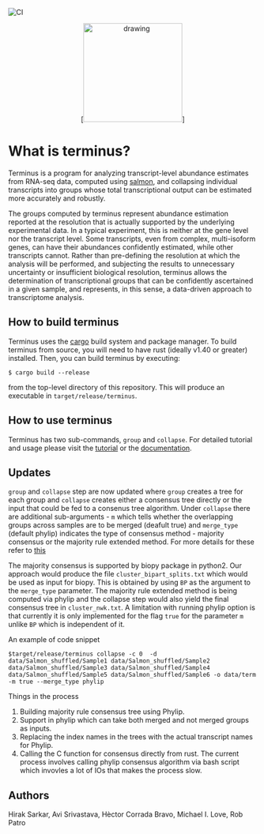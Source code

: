 ![CI](https://github.com/COMBINE-lab/Terminus/workflows/CI/badge.svg?branch=master)

<p align="center">
[<img src="https://upload.wikimedia.org/wikipedia/commons/thumb/d/dd/Design_for_a_Stained_Glass_Window_with_Terminus%2C_by_Hans_Holbein_the_Younger.jpg/800px-Design_for_a_Stained_Glass_Window_with_Terminus%2C_by_Hans_Holbein_the_Younger.jpg" alt="drawing" width="200">]
</p>

What is terminus?
=================

Terminus is a program for analyzing transcript-level abundance estimates from RNA-seq data, 
computed using [salmon](https://github.com/COMBINE-lab/salmon), and collapsing individual transcripts 
into groups whose total transcriptional output can be estimated more accurately and robustly.

The groups computed by terminus represent abundance estimation reported at the resolution that 
is actually supported by the underlying experimental data. In a typical experiment, this is 
neither at the gene level nor the transcript level. Some transcripts, even from complex, multi-isoform genes, 
can have their abundances confidently estimated, while other transcripts cannot. Rather than pre-defining 
the resolution at which the analysis will be performed, and subjecting the results to unnecessary uncertainty 
or insufficient biological resolution, terminus allows the determination of transcriptional groups that can 
be confidently ascertained in a given sample, and represents, in this sense, a data-driven approach to 
transcriptome analysis.


How to build terminus
---------------------

Terminus uses the [cargo](https://github.com/rust-lang/cargo) build system and package manager.  To build terminus from source, you will need to have rust (ideally v1.40 or greater) installed.  Then, you can build terminus by executing:

```
$ cargo build --release
```

from the top-level directory of this repository.  This will produce an executable in `target/release/terminus`.

How to use terminus
-------------------

Terminus has two sub-commands, `group` and `collapse`. For detailed tutorial and usage please visit the [tutorial](https://combine-lab.github.io/terminus-tutorial/2020/running-terminus/) or the [documentation](https://terminus.readthedocs.io/en/latest/).

Updates
-------
`group` and `collapse` step are now updated where `group` creates a tree for each group and `collapse` creates either a consensus tree directly or the input that could be fed to a consenus tree algorithm. Under `collapse` there are additional sub-arguments - `m` which tells whether the overlapping groups across samples are to be merged (deafult true) and `merge_type` (default phylip) indicates the type of consensus method - majority consensus or the majority rule extended method. For more details for these refer to [this](https://evolution.genetics.washington.edu/phylip/doc/consense.html)

The majority consensus is supported by biopy package in python2. Our approach would produce the file ```cluster_bipart_splits.txt``` which would be used as input for biopy. This is obtained by using `BP` as the argument to the `merge_type` parameter. The majority rule extended method is being computed via phylip and the collapse step would also yield the final consensus tree in `cluster_nwk.txt`. A limitation with running phylip option is that currently it is only implemented for the flag `true` for the parameter `m` unlike `BP` which is independent of it.

An example of code snippet
```
$target/release/terminus collapse -c 0  -d data/Salmon_shuffled/Sample1 data/Salmon_shuffled/Sample2 data/Salmon_shuffled/Sample3 data/Salmon_shuffled/Sample4 data/Salmon_shuffled/Sample5 data/Salmon_shuffled/Sample6 -o data/term -m true --merge_type phylip
```

Things in the process
<ol>
  <li> Building majority rule consensus tree using Phylip. </li>
  <li> Support in phylip which can take both merged and not merged groups as inputs. </li>
  <li> Replacing the index names in the trees with the actual transcript names for Phylip.</li>
  <li> Calling the C function for consensus directly from rust. The current process involves calling phylip consensus algorithm via bash script which invovles a lot of IOs that makes the process slow.</li>
</ol>

Authors
-------

Hirak Sarkar, Avi Srivastava, H&egrave;ctor Corrada Bravo, Michael I. Love, Rob Patro
